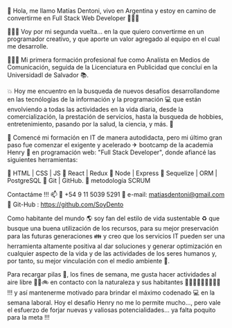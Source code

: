 👋 Hola, me llamo Matías Dentoni, vivo en Argentina y estoy en camino de convertirme en  Full Stack Web Developer  🚀🚀🚀

👨🏻‍💻 Voy por mi segunda vuelta... en la que quiero convertirme en un programador creativo, y que aporte un valor agregado al equipo en el cual me desarrolle.

👨🏻‍🎓 Mi primera formación profesional fue como Analísta en Medios de Comunicación, seguida de la Licenciatura en Publicidad que concluí en la Universidadl de Salvador 📚.

💥 Hoy me encuentro en la busqueda de nuevos desafíos desarrollandome en las tecnólogías de la información y la programación 💻 que están envolviendo a todas las actividades en la vida diaria, desde la comercialización, la prestación de servicios, hasta la busqueda de hobbies, entretenimiento, pasando por la salud, la ciencia, y más.  💞️

🌱 Comencé mi formación en IT de manera autodidacta, pero mi último gran paso fue comenzar el exigente y acelerado ✈ bootcamp de la academia Henry 💎 en programación web: "Full Stack Developer", donde afiancé las siguientes herramientas: 

🔸 HTML  |  CSS  |  JS
🔸 React  |  Redux
🔸 Node  |  Express
🔸 Sequelize |  ORM  | PostgreSQL
🔸 Git  |  GitHub.
🔸 metodología SCRUM

Contactáme !!!  📫
📱 +54 9 11 5039 5291
📧 e-mail:   matiasdentoni@gmail.com
📁 Git-Hub :   https://github.com/SoyDento

Como habitante del mundo 🌎  soy fan del estilo de vida sustentable ♻ que busque una buena utilización de los recursos, para su mejor preservación para las futuras generaciones 👪 y creo que los servicios IT pueden ser una herramienta altamente positiva al dar soluciones y generar optimización en cualquier aspecto de la vida y de las actividades de los seres humanos y, por tanto, su mejor vinculación con el medio ambiente 🌄.

Para recargar pilas 🔋, los fines de semana, me gusta hacer actividades al aire libre 🚣⛺🚲 en contacto con la naturaleza y sus habitantes  🌼🐰🗻🐌🍀🐮🌲🌊🐠  !!!  y así mantenerme motivado para brindar el máximo codenado 💻 en la semana laboral. Hoy el desafío Henry no me lo permite mucho..., pero vale el esfuerzo de forjar nuevas y valiosas potencialidades... ya falta poquito para la meta !!!
